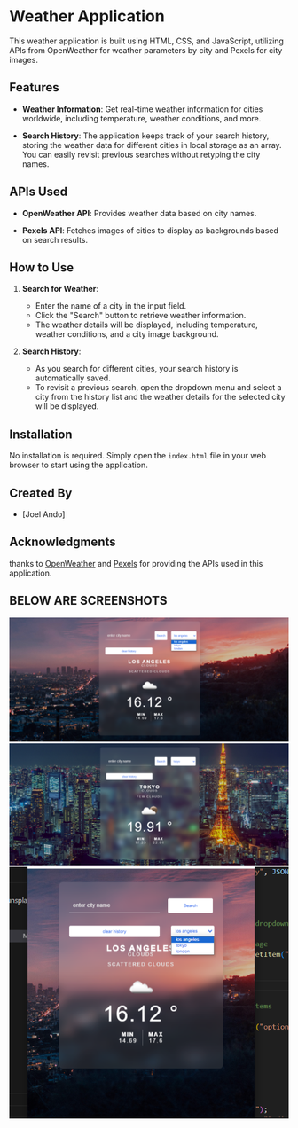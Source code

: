 # Weather Application

This weather application is built using HTML, CSS, and JavaScript, utilizing APIs from OpenWeather for weather parameters by city and Pexels for city images.

## Features

- **Weather Information**: Get real-time weather information for cities worldwide, including temperature, weather conditions, and more.

- **Search History**: The application keeps track of your search history, storing the weather data for different cities in local storage as an array. You can easily revisit previous searches without retyping the city names.

## APIs Used

- **OpenWeather API**: Provides weather data based on city names.

- **Pexels API**: Fetches images of cities to display as backgrounds based on search results.

## How to Use

1. **Search for Weather**:
   - Enter the name of a city in the input field.
   - Click the "Search" button to retrieve weather information.
   - The weather details will be displayed, including temperature, weather conditions, and a city image background.

2. **Search History**:
   - As you search for different cities, your search history is automatically saved.
   - To revisit a previous search, open the dropdown menu and select a city from the history list and the weather details for the selected city will be displayed.

## Installation

No installation is required. Simply open the `index.html` file in your web browser to start using the application.

## Created By

- [Joel Ando]

## Acknowledgments

thanks to [OpenWeather](https://openweathermap.org/) and [Pexels](https://www.pexels.com/api/documentation/) for providing the APIs used in this application.

## BELOW ARE SCREENSHOTS 
   ![LA](weatherIMG%20(LA).png)
   ![tokyo](weatherIMG%20(tokyo).png)
   ![tokyo](weatherIMG%20(responsive).png)


